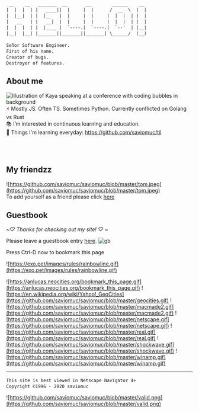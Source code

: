 ```
 __    __   _______  __       __        ______    __  
|  |  |  | |   ____||  |     |  |      /  __  \  |  | 
|  |__|  | |  |__   |  |     |  |     |  |  |  | |  | 
|   __   | |   __|  |  |     |  |     |  |  |  | |  | 
|  |  |  | |  |____ |  `----.|  `----.|  `--'  | |__| 
|__|  |__| |_______||_______||_______| \______/  (__) 

Señor Software Engineer. 
First of his name. 
Creator of bugs.
Destroyer of features.                                                    
```

## About me

<img align="left" src="https://media.giphy.com/media/fhAwk4DnqNgw8/giphy.gif" alt="Illustration of Kaya speaking at a conference with coding bubbles in background" />

 ⚡ Mostly JS. Often TS. Sometimes Python. Currently conflicted on Golang vs Rust <br />
 📚 I’m interested in continuous learning and education.  <br />
 🌱 Things I'm learning everyday: https://github.com/saviomuc/til  <br /> <br /> <br /> <br />




## My friendzz
![https://github.com/saviomuc/saviomuc/blob/master/tom.jpeg](https://github.com/saviomuc/saviomuc/blob/master/tom.jpeg) <br />
To add yourself as a friend please click [here](https://github.com/saviomuc/saviomuc/edit/master/README.md)


## Guestbook
~*♡ Thanks for checking out my site! ♡* ~

 Please leave a guestbook entry [here](https://github.com/saviomuc/saviomuc/issues). ![gb](https://web.archive.org/web/20090802183059/http://www.geocities.com/TheTropics/9977/guestbook.gif)

Press Ctrl-D now to bookmark this page



![https://exo.pet/images/rules/rainbowline.gif](https://exo.pet/images/rules/rainbowline.gif)

![https://anlucas.neocities.org/bookmark_this_page.gif](https://anlucas.neocities.org/bookmark_this_page.gif)
![https://en.wikipedia.org/wiki/Yahoo!_GeoCities](https://github.com/saviomuc/saviomuc/blob/master/geocities.gif)
![https://github.com/saviomuc/saviomuc/blob/master/macmade2.gif](https://github.com/saviomuc/saviomuc/blob/master/macmade2.gif)
![https://github.com/saviomuc/saviomuc/blob/master/netscape.gif](https://github.com/saviomuc/saviomuc/blob/master/netscape.gif)
![https://github.com/saviomuc/saviomuc/blob/master/real.gif](https://github.com/saviomuc/saviomuc/blob/master/real.gif)
![https://github.com/saviomuc/saviomuc/blob/master/shockwave.gif](https://github.com/saviomuc/saviomuc/blob/master/shockwave.gif)
![https://github.com/saviomuc/saviomuc/blob/master/winamp.gif](https://github.com/saviomuc/saviomuc/blob/master/winamp.gif)

---

```
This site is best viewed in Netscape Navigator 4+
Copyright ©1996 - 2020 saviomuc
```


![https://github.com/saviomuc/saviomuc/blob/master/valid.png](https://github.com/saviomuc/saviomuc/blob/master/valid.png)


<!--
**saviomuc/saviomuc** is a ✨ _special_ ✨ repository because its `README.md` (this file) appears on your GitHub profile.

Here are some ideas to get you started:

- 🔭 I’m currently working on ...
- 🌱 I’m currently learning ...
- 👯 I’m looking to collaborate on ...
- 🤔 I’m looking for help with ...
- 💬 Ask me about ...z
- 📫 How to reach me: ...
- 😄 Pronouns: ...
- ⚡ Fun fact: ...
-->
